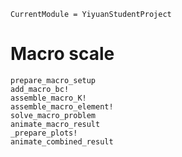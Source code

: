 ```@meta
CurrentModule = YiyuanStudentProject
```

# Macro scale

```@docs
prepare_macro_setup
add_macro_bc!
assemble_macro_K!
assemble_macro_element!
solve_macro_problem
animate_macro_result
_prepare_plots!
animate_combined_result
```